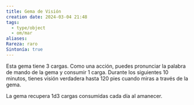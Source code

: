 ```yaml
---
title: Gema de Visión
creation date: 2024-03-04 21:48
tags:
  - type/object
  - om/mar
aliases: 
Rareza: raro
Sintonía: true
---
```

Esta gema tiene 3 cargas. Como una acción, puedes pronunciar la palabra de mando de la gema y consumir 1 carga. Durante los siguientes 10 minutos, tienes visión verdadera hasta 120 pies cuando miras a través de la gema.

La gema recupera 1d3 cargas consumidas cada día al amanecer.
